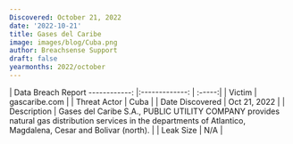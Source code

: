 ```yaml
---
Discovered: October 21, 2022
date: '2022-10-21'
title: Gases del Caribe
image: images/blog/Cuba.png
author: Breachsense Support
draft: false
yearmonths: 2022/october
---
```



| Data Breach Report
------------:     |:-------------:    | :-----:|
| Victim      | gascaribe.com      | 
| Threat Actor      | Cuba      | 
| Date Discovered      | Oct 21, 2022      | 
| Description      | Gases del Caribe S.A., PUBLIC UTILITY COMPANY provides natural gas distribution services in the departments of Atlantico, Magdalena, Cesar and Bolivar (north).      | 
| Leak Size      | N/A      | 

